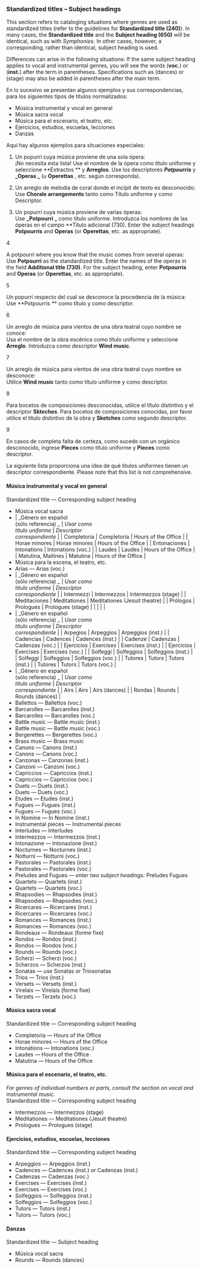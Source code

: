 ### Standardized titles – Subject headings

This section refers to cataloging situations where genres are used as standardized titles (refer to the guidelines for **Standardized title (240)**). In many cases, the **Standardized title** and the **Subject heading (650)** will be identical, such as with _Symphonies_. In other cases, however, a corresponding, rather than identical, subject heading is used.

Differences can arise in the following situations: If the same subject heading applies to vocal and instrumental genres, you will see the words (**voc.**) or (**inst.**) after the term in parentheses. Specifications such as (dances) or (stage) may also be added in parentheses after the main term.

En lo sucesivo se presentan algunos ejemplos y sus correspondencias, para los siguientes tipos de títulos normalizados:

- Música instrumental y vocal en general
- Música sacra vocal
- Música para el escenario, el teatro, etc.
- Ejercicios, estudios, escuelas, lecciones
- Danzas

Aquí hay algunos ejemplos para situaciones especiales:

1. Un popurrí cuya música proviene de una sola ópera:  
   ¡No necesita esta lista! Use el nombre de la ópera como título uniforme y seleccione  **Extractos ** y  **Arreglos**. Use los descriptores  **_Potpourris_** y  **_Operas _** (u **Operettas** , etc. según corresponda).

2. Un arreglo de melodía de coral donde el incipit de texto es desconocido:  
   Use **Chorale arrangements** tanto como Título uniforme y como Descriptor.

3. Un popurrí cuya música proviene de varias óperas:  
   Use  **_Potpourri _** como título uniforme. Introduzca los nombres de las óperas en el campo **Título adicional (730). Enter the subject headings **Potpourris** and **Operas** (or **Operettas**, etc. as appropriate).</p></li>

4

A potpourri where you know that the music comes from several operas:  
  Use **Potpourri** as the standardized title. Enter the names of the operas in the field **Additional title (730)**. For the subject heading, enter **Potpourris** and **Operas** (or **Operettas**, etc. as appropriate).

5

Un popurrí respecto del cual se desconoce la procedencia de la música:  
  Use  **Potpourris ** como título y como descriptor.

6

Un arreglo de música para vientos de una obra teatral cuyo nombre se conoce:  
  Usa el nombre de la obra escénica como título uniforme y seleccione  **Arreglo**. Introduzca como descriptor  **Wind music**.

7

Un arreglo de música para vientos de una obra teatral cuyo nombre se desconoce:  
  Utilice  **Wind music** tanto como título uniforme y como descriptor.

8

Para bocetos de composiciones desconocidas, utilice el título distintivo y el descriptor **Skteches**. Para bocetos de composiciones conocidas, por favor utilice el título distintivo de la obra y **Sketches** como segundo descriptor.

9

En casos de completa falta de certeza, como sucede con un orgánico desconocido, ingrese **Pieces** como título uniforme y **Pieces** como descriptor.</ol>

La siguiente lista proporciona una idea de qué títulos uniformes tienen un descriptor correspondiente. Please note that this list is not comprehensive.

#### Música instrumental y vocal en general

Standardized title — Corresponding subject heading
- Música vocal sacra
- | _Género en español  
  (sólo referencia)    _ | _Usar como  
  título uniforme_ | _Descriptor   
  correspondiente_ | | Completoria | Completoria | Hours of the Office | | Horae minores | Horae minores | Hours of the Office | | Entonaciones | Intonations | Intonations (voc.) | | Laudes | Laudes | Hours of the Office | | Matutina, Maitines | Matutina | Hours of the Office |
- Música para la escena, el teatro, etc.
- Arias — Arias (voc.)
- | _Género en español  
  (sólo referencia)    _ | _Usar como  
  título uniforme_ | _Descriptor   
  correspondiente_ | | Intermezzi | Intermezzos | Intermezzos (stage) | | Meditaciones | Meditationes | Meditationes (Jesuit theatre)  | | Prólogos | Prologues | Prologues (stage) | |   |   |   |
- | _Género en español  
  (sólo referencia)    _ | _Usar como  
  título uniforme_ | _Descriptor   
  correspondiente_ | | Arpegios | Arpeggios | Arpeggios (inst.) | | Cadencias | Cadences | Cadences (inst.) | | Cadenze | Cadenzas | Cadenzas (voc.) | | Ejercicios | Exercises | Exercises (inst.) | | Ejercicios | Exercises | Exercises (voc.) | | Solfeggi | Solfeggios | Solfeggios (inst.) | | Solfeggi | Solfeggios | Solfeggios (voc.) | | Tutores | Tutors | Tutors (inst.) | | Tutores | Tutors | Tutors (voc.) |
- | _Género en español  
  (sólo referencia)    _ | _Usar como  
  título uniforme_ | _Descriptor   
  correspondiente_ | | Airs | Airs | Airs (dances) | | Rondas | Rounds | Rounds (dances)  |
- Ballettos — Ballettos (voc.)
- Barcarolles — Barcarolles (inst.)
- Barcarolles — Barcarolles (voc.)
- Battle music — Battle music (inst.)
- Battle music — Battle music (voc.)
- Bergerettes — Bergerettes (voc.)
- Brass music — Brass music
- Canons — Canons (inst.)
- Canons — Canons (voc.)
- Canzonas — Canzonas (inst.)
- Canzoni — Canzoni (voc.)
- Capriccios — Capriccios (inst.)
- Capriccios — Capriccios (voc.)
- Duets — Duets (inst.)
- Duets — Duets (voc.)
- Etudes — Etudes (inst.)
- Fugues — Fugues (inst.)
- Fugues — Fugues (voc.)
- In Nomine — In Nomine (inst.)
- Instrumental pieces — Instrumental pieces
- Interludes — Interludes
- Intermezzos — Intermezzos (inst.)
- Intonazione — Intonazione (inst.)
- Nocturnes — Nocturnes (inst.)
- Notturni — Notturni (voc.)
- Pastorales — Pastorales (inst.)
- Pastorales — Pastorales (voc.)
- Preludes and Fugues — _enter two subject headings:_ Preludes Fugues
- Quartets — Quartets (inst.)
- Quartets — Quartets (voc.)
- Rhapsodies — Rhapsodies (inst.)
- Rhapsodies — Rhapsodies (voc.)
- Ricercares — Ricercares (inst.)
- Ricercares — Ricercares (voc.)
- Romances — Romances (inst.)
- Romances — Romances (voc.)
- Rondeaux — Rondeaux (forme fixe)
- Rondos — Rondos (inst.)
- Rondos — Rondos (voc.)
- Rounds — Rounds (voc.)
- Scherzi — Scherzi (voc.)
- Scherzos — Scherzos (inst.)
- Sonatas — _use_ Sonatas _or_ Triosonatas
- Trios — Trios (inst.)
- Versets — Versets (inst.)
- Virelais — Virelais (forme fixe)
- Terzets — Terzets (voc.)

#### Música sacra vocal

Standardized title — Corresponding subject heading
- Completoria — Hours of the Office
- Horae minores — Hours of the Office
- Intonations — Intonations (voc.)
- Laudes — Hours of the Office
- Matutina — Hours of the Office

#### Música para el escenario, el teatro, etc.

_For genres of individual numbers or parts, consult the section on vocal and instrumental music._  
Standardized title — Corresponding subject heading
- Intermezzos — Intermezzos (stage)
- Meditationes — Meditationes (Jesuit theatre)
- Prologues — Prologues (stage)

#### Ejercicios, estudios, escuelas, lecciones

Standardized title — Corresponding subject heading
- Arpeggios — Arpeggios (inst.)
- Cadences — Cadences (inst.) _or_ Cadenzas (inst.)
- Cadenzas — Cadenzas (voc.)
- Exercises — Exercises (inst.)
- Exercises — Exercises (voc.)
- Solfeggios — Solfeggios (inst.)
- Solfeggios — Solfeggios (voc.)
- Tutors — Tutors (inst.)
- Tutors — Tutors (voc.)

#### Danzas

Standardized title — Subject heading
- Música vocal sacra
- Rounds — Rounds (dances)
